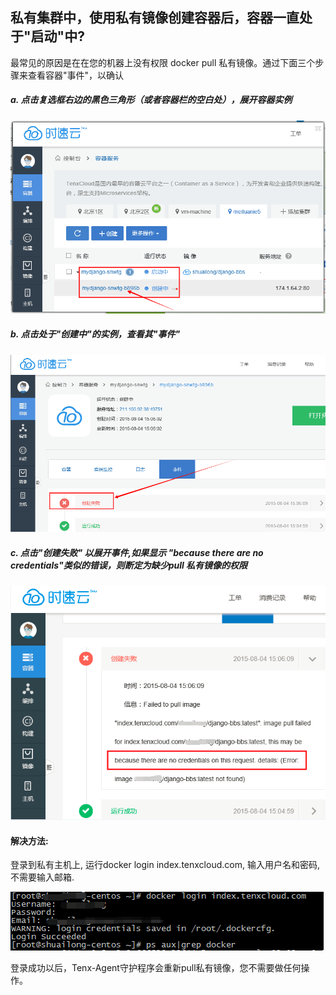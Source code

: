 ## 私有集群中，使用私有镜像创建容器后，容器一直处于"启动"中?
最常见的原因是在在您的机器上没有权限 docker pull 私有镜像。通过下面三个步骤来查看容器"事件"，以确认

##### a. 点击复选框右边的黑色三角形（或者容器栏的空白处），展开容器实例
 
![host1](/doc/v1/images/host/faq-pull-image-1.png)

##### b. 点击处于"创建中"的实例，查看其"事件"
 
![host1](/doc/v1/images/host/faq-pull-image-2.png)

 ##### c. 点击"创建失败" 以展开事件,如果显示 "because there are no credentials"类似的错误，则断定为缺少pull 私有镜像的权限
 
![host1](/doc/v1/images/host/faq-pull-image-3.png)

#### 解决方法:

登录到私有主机上, 运行docker login index.tenxcloud.com, 输入用户名和密码, 不需要输入邮箱.

![host1](/doc/v1/images/host/faq-pull-image-4.png)

登录成功以后，Tenx-Agent守护程序会重新pull私有镜像，您不需要做任何操作。